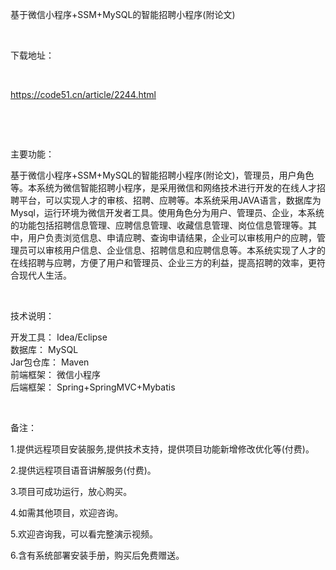 <p>基于微信小程序+SSM+MySQL的智能招聘小程序(附论文)</p>

<p>&nbsp;</p>

<p>下载地址：</p>

<p>&nbsp;</p>

<p><a href="http://code51.cn/article/2244.html">https://code51.cn/article/2244.html</a></p>

<p>&nbsp;</p>

<p>&nbsp;</p>

<p>主要功能：</p>

<p><p>基于微信小程序+SSM+MySQL的智能招聘小程序(附论文)，管理员，用户角色等。本系统为微信智能招聘小程序，是采用微信和网络技术进行开发的在线人才招聘平台，可以实现人才的审核、招聘、应聘等。本系统采用JAVA语言，数据库为Mysql，运行环境为微信开发者工具。使用角色分为用户、管理员、企业，本系统的功能包括招聘信息管理、应聘信息管理、收藏信息管理、岗位信息管理等。其中，用户负责浏览信息、申请应聘、查询申请结果，企业可以审核用户的应聘，管理员可以审核用户信息、企业信息、招聘信息和应聘信息等。本系统实现了人才的在线招聘与应聘，方便了用户和管理员、企业三方的利益，提高招聘的效率，更符合现代人生活。</p>
</p>

<p>&nbsp;</p>

<p>技术说明：</p>

<p><p>开发工具： Idea/Eclipse<br />
数据库： MySQL<br />
Jar包仓库： Maven<br />
前端框架： 微信小程序<br />
后端框架： Spring+SpringMVC+Mybatis</p>
</p>

<p>&nbsp;</p>

<p>备注：</p>

<p>1.提供远程项目安装服务,提供技术支持，提供项目功能新增修改优化等(付费)。</p>

<p>2.提供远程项目语音讲解服务(付费)。</p>

<p>3.项目可成功运行，放心购买。</p>

<p>4.如需其他项目，欢迎咨询。</p>

<p>5.欢迎咨询我，可以看完整演示视频。</p>

<p>6.含有系统部署安装手册，购买后免费赠送。</p>

